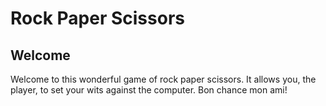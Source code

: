 # Rock Paper Scissors

Welcome
-------

Welcome to this wonderful game of rock paper scissors.  It allows you, the player, to set your wits against the computer.  Bon chance mon ami!
